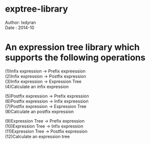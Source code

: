 exptree-library
===============
Author: lxdyran<br />
Date  : 2014-10<br />

An expression tree library which supports the following operations
===============
(1)Infix expression -> Prefix expreession<br />
(2)Infix expression -> Postfix expression<br />
(3)Infix expression -> Expression Tree<br />
(4)Calculate an infix expression<br />

(5)Postfix expression -> Prefix expression<br />
(6)Postfix expression -> Infix expreession<br />
(7)Postfix expression -> Expression Tree<br />
(8)Calculate an postfix expression<br />

(9)Expression Tree -> Prefix expression<br />
(10)Expression Tree -> Infix expression<br />
(11)Expression Tree -> Postfix expression<br />
(12)Calculate an expression tree<br />

